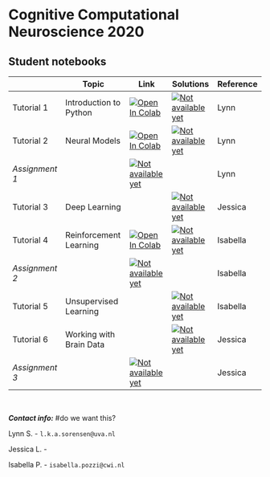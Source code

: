 # Cognitive Computational Neuroscience 2020

## Student notebooks

|   | Topic | Link | Solutions | Reference |
| - | --- | ---- | ---- | ---- |
| Tutorial 1 | Introduction to Python | [![Open In Colab](https://colab.research.google.com/assets/colab-badge.svg)](https://colab.research.google.com/drive/1wit8KPJ6V1PdDaj5EtbAYjhMNwHUZlfk?usp=sharing) | [![Not available yet](https://img.shields.io/badge/available%20on-27%2F10-red)]() | Lynn |
| Tutorial 2 | Neural Models |[![Open In Colab](https://colab.research.google.com/assets/colab-badge.svg)](https://colab.research.google.com/drive/1Dnk3V1DWxoyohKYNem81uI-6i7j9lxQj?usp=sharing) | [![Not available yet](https://img.shields.io/badge/available%20on-29%2F10-red)]() | Lynn |
| *Assignment 1* |  | [![Not available yet](https://img.shields.io/badge/available%20on-30%2F10-red)]() |  | Lynn |
| Tutorial 3 | Deep Learning | | [![Not available yet](https://img.shields.io/badge/available%20on-03%2F11-red)]() | Jessica |
| Tutorial 4 | Reinforcement Learning | [![Open In Colab](https://colab.research.google.com/assets/colab-badge.svg)](https://colab.research.google.com/drive/1WKSLTxkPGIq8mHzLb_Suw8bEmHUtVgte?usp=sharing)| [![Not available yet](https://img.shields.io/badge/available%20on-05%2F11-red)]() | Isabella |
| *Assignment 2* | | [![Not available yet](https://img.shields.io/badge/available%20on-06%2F11-red)]() | | Isabella |
| Tutorial 5 | Unsupervised Learning | | [![Not available yet](https://img.shields.io/badge/available%20on-10%2F10-red)]() | Isabella |
| Tutorial 6 | Working with Brain Data | | [![Not available yet](https://img.shields.io/badge/available%20on-12%2F10-red)]() | Jessica |
| *Assignment 3* | | [![Not available yet](https://img.shields.io/badge/available%20on-13%2F11-red)]() | | Jessica |

<p>&nbsp;</p>

***Contact info:*** #do we want this?

Lynn S. - `l.k.a.sorensen@uva.nl`

Jessica L. -

Isabella P. - `isabella.pozzi@cwi.nl`
